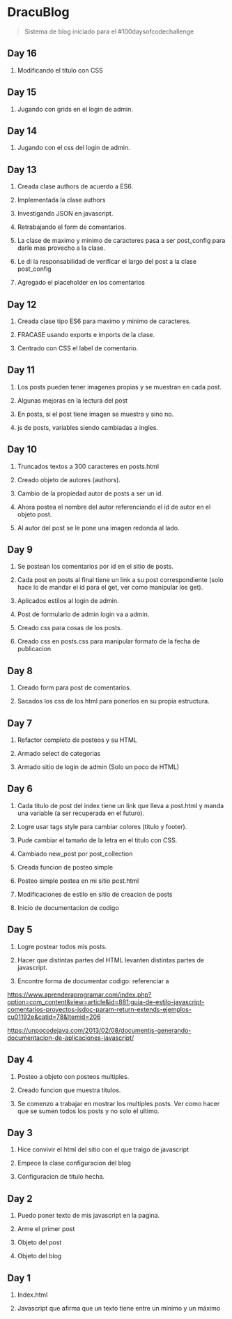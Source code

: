 # DracuBlog

>Sistema de blog iniciado para el #100daysofcodechallenge

## Day 16

1. Modificando el título con CSS

## Day 15

1. Jugando con grids en el login de admin.

## Day 14

1. Jugando con el css del login de admin.

## Day 13

1. Creada clase authors de acuerdo a ES6.

2. Implementada la clase authors

3. Investigando JSON en javascript.

4. Retrabajando el form de comentarios.

5. La clase de maximo y minimo de caracteres pasa a ser post_config para darle mas provecho a la clase.

6. Le di la responsabilidad de verificar el largo del post a la clase post_config

7. Agregado el placeholder en los comentarios

## Day 12

1. Creada clase tipo ES6 para maximo y minimo de caracteres.

2. FRACASE usando exports e imports de la clase.

3. Centrado con CSS el label de comentario.

## Day 11

1. Los posts pueden tener imagenes propias y se muestran en cada post.

2. Algunas mejoras en la lectura del post

3. En posts, si el post tiene imagen se muestra y sino no.

4. js de posts, variables siendo cambiadas a ingles.

## Day 10

1. Truncados textos a 300 caracteres en posts.html

2. Creado objeto de autores (authors).

3. Cambio de la propiedad autor de posts a ser un id.

4. Ahora postea el nombre del autor referenciando el id de autor en el objeto post.

5. Al autor del post se le pone una imagen redonda al lado.

## Day 9

1. Se postean los comentarios por id en el sitio de posts.

2. Cada post en posts al final tiene un link a su post correspondiente (solo hace lo de mandar el id para el get, ver como manipular los get).

3. Aplicados estilos al login de admin.

4. Post de formulario de admin login va a admin.

5. Creado css para cosas de los posts.

6. Creado css en posts.css para manipular formato de la fecha de publicacion

## Day 8

1. Creado form para post de comentarios.

2. Sacados los css de los html para ponerlos en su propia estructura.

## Day 7

1. Refactor completo de posteos y su HTML

2. Armado select de categorias

3. Armado sitio de login de admin (Solo un poco de HTML)

## Day 6

1. Cada titulo de post del index tiene un link que lleva a post.html y manda una variable (a ser recuperada en el futuro).

2. Logre usar tags style para cambiar colores (titulo y footer).

3. Pude cambiar el tamaño de la letra en el titulo con CSS.

4. Cambiado new_post por post_collection

5. Creada funcion de posteo simple

6. Posteo simple postea en mi sitio post.html

7. Modificaciones de estilo en sitio de creacion de posts

8. Inicio de documentacion de codigo

## Day 5

1. Logre postear todos mis posts.

2. Hacer que distintas partes del HTML levanten distintas partes de javascript.

3. Encontre forma de documentar codigo: referenciar a 

https://www.aprenderaprogramar.com/index.php?option=com_content&view=article&id=881:guia-de-estilo-javascript-comentarios-proyectos-jsdoc-param-return-extends-ejemplos-cu01192e&catid=78&Itemid=206

https://unpocodejava.com/2013/02/08/documentjs-generando-documentacion-de-aplicaciones-javascript/

## Day 4

1. Posteo a objeto con posteos multiples.

2. Creado funcion que muestra titulos.

3. Se comenzo a trabajar en mostrar los multiples posts. Ver como hacer que se sumen todos los posts y no solo el ultimo.

## Day 3

1. Hice convivir el html del sitio con el que traigo de javascript

2. Empece la clase configuracion del blog

3. Configuracion de titulo hecha.

## Day 2

1. Puedo poner texto de mis javascript en la pagina.

2. Arme el primer post

3. Objeto del post

4. Objeto del blog

## Day 1

1. Index.html

2. Javascript que afirma que un texto tiene entre un mínimo y un máximo